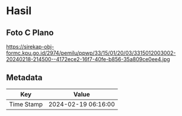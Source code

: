 # Hasil

## Foto C Plano

https://sirekap-obj-formc.kpu.go.id/2974/pemilu/ppwp/33/15/01/20/03/3315012003002-20240218-214500--4172ece2-16f7-40fe-b856-35a809ce0ee4.jpg


## Metadata

| Key        | Value               |
| ---------- | ------------------- |
| Time Stamp | 2024-02-19 06:16:00 |



